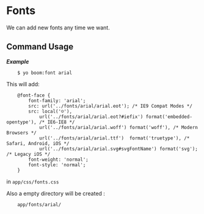 Fonts
============
We can add new fonts any time we want.




Command Usage
-------
   
***Example***

```
    $ yo boom:font arial
```

This will add:

```    
	@font-face { 
		font-family: 'arial'; 
		src: url('../fonts/arial/arial.eot'); /* IE9 Compat Modes */ 
		src: local('☺'), 
			url('../fonts/arial/arial.eot?#iefix') format('embedded-opentype'), /* IE6-IE8 */ 
			url('../fonts/arial/arial.woff') format('woff'), /* Modern Browsers */ 
			url('../fonts/arial/arial.ttf')  format('truetype'), /* Safari, Android, iOS */ 
			url('../fonts/arial/arial.svg#svgFontName') format('svg'); /* Legacy iOS */ 
		font-weight: 'normal'; 
		font-style: 'normal'; 
	}
```
in `app/css/fonts.css`


Also a empty directory will be created :

```
    app/fonts/arial/
```


		

